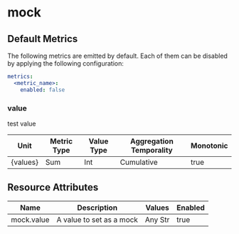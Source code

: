 [comment]: <> (Code generated by mdatagen. DO NOT EDIT.)

# mock

## Default Metrics

The following metrics are emitted by default. Each of them can be disabled by applying the following configuration:

```yaml
metrics:
  <metric_name>:
    enabled: false
```

### value

test value

| Unit | Metric Type | Value Type | Aggregation Temporality | Monotonic |
| ---- | ----------- | ---------- | ----------------------- | --------- |
| {values} | Sum | Int | Cumulative | true |

## Resource Attributes

| Name | Description | Values | Enabled |
| ---- | ----------- | ------ | ------- |
| mock.value | A value to set as a mock | Any Str | true |
